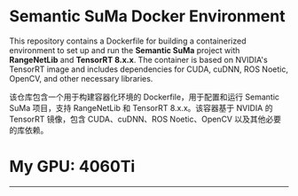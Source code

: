 # **Semantic SuMa Docker Environment**

This repository contains a Dockerfile for building a containerized environment to set up and run the **Semantic SuMa** project with **RangeNetLib** and **TensorRT 8.x.x**. The container is based on NVIDIA's TensorRT image and includes dependencies for CUDA, cuDNN, ROS Noetic, OpenCV, and other necessary libraries.

该仓库包含一个用于构建容器化环境的 Dockerfile，用于配置和运行 Semantic SuMa 项目，支持 RangeNetLib 和 TensorRT 8.x.x。该容器基于 NVIDIA 的 TensorRT 镜像，包含 CUDA、cuDNN、ROS Noetic、OpenCV 以及其他必要的库依赖。


# My GPU: 4060Ti

---

